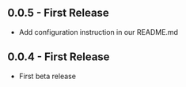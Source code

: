 ## 0.0.5 - First Release
* Add configuration instruction in our README.md

## 0.0.4 - First Release
* First beta release
